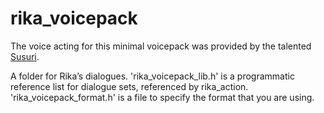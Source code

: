 # rika_voicepack

The voice acting for this minimal voicepack was provided by the talented <a href="https://www.castingcall.club/m/susuri">Susuri</a>.

A folder for Rika’s dialogues. 'rika_voicepack_lib.h' is a programmatic reference list for dialogue sets, referenced by rika_action. 'rika_voicepack_format.h' is a file to specify the format that you are using. 
